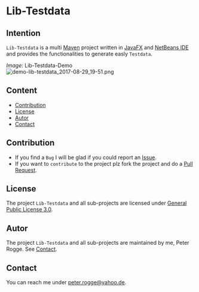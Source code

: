 Lib-Testdata
===



Intention
---

`Lib-Testdata` is a multi [Maven] project written in [JavaFX] and [NetBeans IDE] 
and provides the functionalities to generate easly `Testdata`. 

_Image:_ Lib-Testdata-Demo  
![demo-lib-testdata_2017-08-29_19-51.png][demo-lib-testdata_2017-08-29_19-51]



Content
---

* [Contribution](#Contribution)
* [License](#License)
* [Autor](#Autor)
* [Contact](#Contact)



Contribution<a name="Contribution" />
---

* If you find a `Bug` I will be glad if you could report an [Issue].
* If you want to `contribute` to the project plz fork the project and do a [Pull Request].



License<a name="License" />
---

The project `Lib-Testdata` and all sub-projects are licensed under [General Public License 3.0].



Autor<a name="Autor" />
---

The project `Lib-Testdata` and all sub-projects are maintained by me, Peter Rogge. See [Contact](#Contact).



Contact<a name="Contact" />
---

You can reach me under <peter.rogge@yahoo.de>.



[//]: # (Images)
[demo-lib-testdata_2017-08-29_19-51]:https://user-images.githubusercontent.com/8161815/29841641-82c58dda-8d06-11e7-886a-7105e0c4b5f0.png



[//]: # (Links)
[General Public License 3.0]:http://www.gnu.org/licenses/gpl-3.0.en.html
[Issue]:https://github.com/Naoghuman/lib-testdata/issues
[JavaFX]:http://docs.oracle.com/javase/8/javase-clienttechnologies.htm
[Maven]:http://maven.apache.org/
[NetBeans IDE]:https://netbeans.org/
[Pull Request]:https://help.github.com/articles/using-pull-requests
